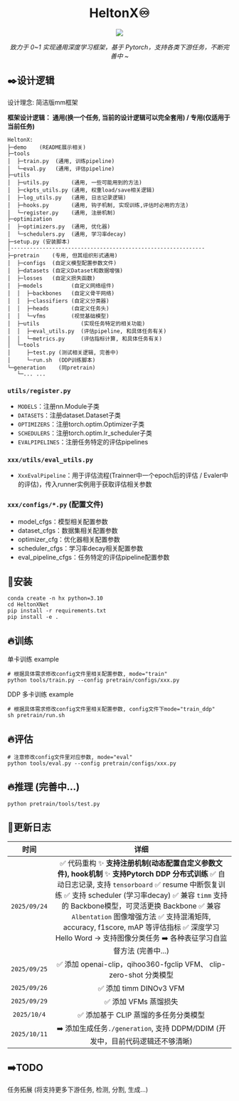 <div align='center'>
    <h1>HeltonX♾️</h1>
    <img src="https://github.com/Scienthusiasts/heltonx/blob/main/demo/logo.png"/>
    <p><em>致力于 0~1 实现通用深度学习框架，基于 Pytorch，支持各类下游任务，不断完善中 ~</em></p>
</div>



## ✒️设计逻辑
设计理念: 简洁版mm框架

**框架设计逻辑： 通用(换一个任务, 当前的设计逻辑可以完全套用) / 专用(仅适用于当前任务)**

```
HeltonX:
├─demo    (README展示相关)
├─tools
│  ├─train.py  (通用, 训练pipeline)
│  └─eval.py   (通用, 评估pipeline)
├─utils            
│  ├─utils.py       (通用, 一些可能用到的方法)
│  ├─ckpts_utils.py (通用, 权重load/save相关逻辑)
│  ├─log_utils.py   (通用, 日志记录逻辑)
│  ├─hooks.py       (通用, 钩子机制, 实现训练,评估时必用的方法)
│  └─register.py    (通用, 注册机制)
├─optimization
│  ├─optimizers.py  (通用, 优化器)
│  └─schedulers.py  (通用, 学习率decay)
├─setup.py (安装脚本)
│------------------------------------------------------------- 
├─pretrain    (专用, 但其组织形式通用)
│  ├─configs  (自定义模型配置参数文件)
│  ├─datasets (自定义Dataset和数据增强)
│  ├─losses   (自定义损失函数)
│  ├─models         (自定义网络组件)
│  │  ├─backbones   (自定义骨干网络)
│  │  ├─classifiers (自定义分类器)
│  │  ├─heads       (自定义任务头)
│  │  └─vfms        (视觉基础模型)
│  ├─utils             (实现任务特定的相关功能)
│  │  ├─eval_utils.py  (评估pipeline, 和具体任务有关)
│  │  └─metrics.py     (评估指标计算, 和具体任务有关)
│  └─tools             
│     ├─test.py (测试相关逻辑, 完善中)
│     └─run.sh  (DDP训练脚本)
└─generation    (同pretrain)
   └─... ...
```

###  `utils/register.py`

- `MODELS`：注册nn.Module子类
- `DATASETS`：注册dataset.Dataset子类
- `OPTIMIZERS`：注册torch.optim.Optimizer子类
- `SCHEDULERS`：注册torch.optim.lr_scheduler子类
- `EVALPIPELINES`：注册任务特定的评估pipelines

### `xxx/utils/eval_utils.py`

- `XxxEvalPipeline`：用于评估流程(Trainner中一个epoch后的评估 / Evaler中的评估)，传入runner实例用于获取评估相关参数

### `xxx/configs/*.py`  (配置文件)

- model_cfgs：模型相关配置参数
- dataset_cfgs：数据集相关配置参数
- optimizer_cfg：优化器相关配置参数
- scheduler_cfgs：学习率decay相关配置参数
- eval_pipeline_cfgs：任务特定的评估pipeline配置参数

## 🔧安装

```
conda create -n hx python=3.10
cd HeltonXNet
pip install -r requirements.txt
pip install -e .
```




## 🔥训练

单卡训练 example

```
# 根据具体需求修改config文件里相关配置参数, mode="train"
python tools/train.py --config pretrain/configs/xxx.py
```

DDP 多卡训练 example

```
# 根据具体需求修改config文件里相关配置参数, config文件下mode="train_ddp"
sh pretrain/run.sh
```



## 🔥评估

```
# 注意修改config文件里对应参数, mode="eval"
python tools/eval.py --config pretrain/configs/xxx.py
```



## 🔥推理 (完善中...)

```
python pretrain/tools/test.py 
```





## 📃更新日志
|     时间     |                             详细                             |
| :----------: | :----------------------------------------------------------: |
| `2025/09/24` | ✅ 代码重构  ✨ **支持注册机制(动态配置自定义参数文件), hook机制**  ✨ **支持Pytorch DDP 分布式训练**  ✅ 自动日志记录, 支持 `tensorboard`  ✅ resume 中断恢复训练  ✅ 支持 scheduler (学习率decay)  ✅ 兼容 `timm` 支持的 Backbone模型，可灵活更换 Backbone  ✅ 兼容 `Albentation` 图像增强方法  ✅ 支持混淆矩阵, accuracy, f1score, mAP 等评估指标  ✅ 深度学习 Hello Word -> 支持图像分类任务  ➡️ 各种表征学习自监督方法 (完善中...) |
| `2025/09/25` | ✅ 添加 openai-clip，qihoo360-fgclip VFM、 clip-zero-shot 分类模型 |
| `2025/09/26` |                    ✅ 添加 timm DINOv3 VFM                    |
| `2025/09/29` |                     ✅ 添加 VFMs 蒸馏损失                     |
| `2025/10/4`  |             ✅ 添加基于 CLIP 蒸馏的多任务分类模型             |
| `2025/10/11` | ➡️ 添加生成任务`./generation`, 支持 DDPM/DDIM (开发中，目前代码逻辑还不够清晰) |



## ➡️TODO
任务拓展 (将支持更多下游任务, 检测, 分割, 生成...)

